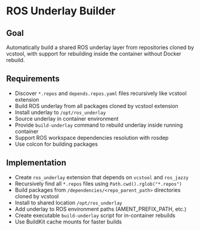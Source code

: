 # ROS Underlay Builder

## Goal
Automatically build a shared ROS underlay layer from repositories cloned by vcstool, with support for rebuilding inside the container without Docker rebuild.

## Requirements
- Discover `*.repos` and `depends.repos.yaml` files recursively like vcstool extension
- Build ROS underlay from all packages cloned by vcstool extension
- Install underlay to `/opt/ros_underlay`
- Source underlay in container environment
- Provide `build-underlay` command to rebuild underlay inside running container
- Support ROS workspace dependencies resolution with rosdep
- Use colcon for building packages

## Implementation
- Create `ros_underlay` extension that depends on `vcstool` and `ros_jazzy`
- Recursively find all `*.repos` files using `Path.cwd().rglob("*.repos")`
- Build packages from `/dependencies/<repo_parent_path>` directories cloned by vcstool
- Install to shared location `/opt/ros_underlay`
- Add underlay to ROS environment paths (AMENT_PREFIX_PATH, etc.)
- Create executable `build-underlay` script for in-container rebuilds
- Use BuildKit cache mounts for faster builds
